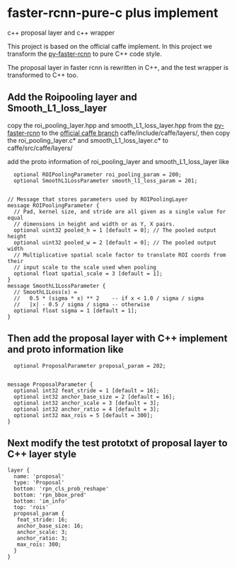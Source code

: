 # faster-rcnn-pure-c plus implement
c++ proposal layer and c++ wrapper

This project is based on the official caffe implement. In this project we transform the [py-faster-rcnn](https://github.com/rbgirshick/py-faster-rcnn) to pure C++ code style.

The proposal layer in faster rcnn is rewritten in C++, and the test wrapper is transformed to C++ too.

## Add the Roipooling layer and Smooth_L1_loss_layer

copy the roi_pooling_layer.hpp and smooth_L1_loss_layer.hpp from the [py-faster-rcnn](https://github.com/rbgirshick/py-faster-rcnn) to the [official caffe branch](http://caffe.berkeleyvision.org/) caffe/include/caffe/layers/, then copy the roi_pooling_layer.c* and smooth_L1_loss_layer.c* to caffe/src/caffe/layers/

add the proto information of roi_pooling_layer and smooth_L1_loss_layer like

```
  optional ROIPoolingParameter roi_pooling_param = 200;
  optional SmoothL1LossParameter smooth_l1_loss_param = 201;


// Message that stores parameters used by ROIPoolingLayer
message ROIPoolingParameter {
  // Pad, kernel size, and stride are all given as a single value for equal
  // dimensions in height and width or as Y, X pairs.
  optional uint32 pooled_h = 1 [default = 0]; // The pooled output height
  optional uint32 pooled_w = 2 [default = 0]; // The pooled output width
  // Multiplicative spatial scale factor to translate ROI coords from their
  // input scale to the scale used when pooling
  optional float spatial_scale = 3 [default = 1];
}
message SmoothL1LossParameter {
  // SmoothL1Loss(x) =
  //   0.5 * (sigma * x) ** 2    -- if x < 1.0 / sigma / sigma
  //   |x| - 0.5 / sigma / sigma -- otherwise
  optional float sigma = 1 [default = 1];
}
```

## Then add the proposal layer with C++ implement and proto information like

```
  optional ProposalParameter proposal_param = 202;
  
  
message ProposalParameter {
  optional int32 feat_stride = 1 [default = 16];
  optional int32 anchor_base_size = 2 [default = 16];
  optional int32 anchor_scale = 3 [default = 3];
  optional int32 anchor_ratio = 4 [default = 3];
  optional int32 max_rois = 5 [default = 300];
}
```

## Next modify the test prototxt of proposal layer to C++ layer style

```
layer {
  name: 'proposal'
  type: 'Proposal'
  bottom: 'rpn_cls_prob_reshape'
  bottom: 'rpn_bbox_pred'
  bottom: 'im_info'
  top: 'rois'
  proposal_param {
   feat_stride: 16;
   anchor_base_size: 16;
   anchor_scale: 3;
   anchor_ratio: 3;
   max_rois: 300;
  }
}
```
